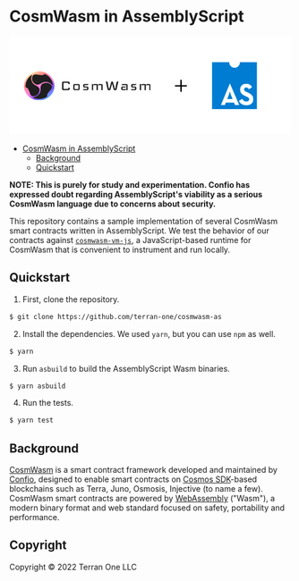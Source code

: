 # CosmWasm in AssemblyScript

<div align="center">

![image](./banner.png)

</div>

<!-- TOC -->
* [CosmWasm in AssemblyScript](#cosmwasm-in-assemblyscript)
	* [Background](#background)
	* [Quickstart](#quickstart)
<!-- TOC -->

**NOTE: This is purely for study and experimentation. Confio has expressed doubt regarding AssemblyScript's viability as a serious CosmWasm language due to concerns about security.**

This repository contains a sample implementation of several CosmWasm smart contracts written in AssemblyScript. We test the behavior of our contracts against [`cosmwasm-vm-js`](https://github.com/terran-one/cosmwasm-vm-js), a JavaScript-based runtime for CosmWasm that is convenient to instrument and run locally.


## Quickstart

1. First, clone the repository.

```bash
$ git clone https://github.com/terran-one/cosmwasm-as
```

2. Install the dependencies. We used `yarn`, but you can use `npm` as well.
```bash
$ yarn
```

3. Run `asbuild` to build the AssemblyScript Wasm binaries.

```bash
$ yarn asbuild
```

4. Run the tests.

```bash
$ yarn test
```


## Background

[CosmWasm](https://cosmwasm.com) is a smart contract framework developed and maintained by [Confio](https://confio.io), designed to enable smart contracts on [Cosmos SDK](https://v1.cosmos.network/sdk)-based blockchains such as Terra, Juno, Osmosis, Injective (to name a few).
CosmWasm smart contracts are powered by [WebAssembly](https://webassembly.org/) ("Wasm"), a modern binary format and web standard focused on safety, portability and performance.




## Copyright

Copyright &copy; 2022 Terran One LLC

